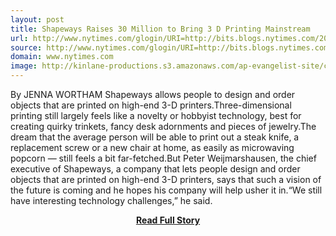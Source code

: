 ```yaml
---
layout: post
title: Shapeways Raises 30 Million to Bring 3 D Printing Mainstream
url: http://www.nytimes.com/glogin/URI=http://bits.blogs.nytimes.com/2013/04/23/shapeways-raises-30-million-to-bring-3-d-printing-mainstream/&OQ=_rQ3D0&OP=7c0ce450Q2FQ258c2Q2530_Q25Q24Q24Q24Q25U_Q3EnQ25mQ5DQ5E(
source: http://www.nytimes.com/glogin/URI=http://bits.blogs.nytimes.com/2013/04/23/shapeways-raises-30-million-to-bring-3-d-printing-mainstream/&OQ=_rQ3D0&OP=7c0ce450Q2FQ258c2Q2530_Q25Q24Q24Q24Q25U_Q3EnQ25mQ5DQ5E(
domain: www.nytimes.com
image: http://kinlane-productions.s3.amazonaws.com/ap-evangelist-site/curated/screenshots/7815_bits_blogs_nytimes_com.png
---
```


<p>By JENNA WORTHAM Shapeways allows people to design and order objects that are printed on high-end 3-D printers.Three-dimensional printing still largely feels like a novelty or hobbyist technology, best for creating quirky trinkets, fancy desk adornments and pieces of jewelry.The dream that the average person will be able to print out a steak knife, a replacement screw or a new chair at home, as easily as microwaving popcorn — still feels a bit far-fetched.But Peter Weijmarshausen, the chief executive of Shapeways, a company that lets people design and order objects that are printed on high-end 3-D printers, says that such a vision of the future is coming and he hopes his company will help usher it in.“We still have interesting technology challenges,” he said.</p>
<center><p><a href="http://www.nytimes.com/glogin/URI=http://bits.blogs.nytimes.com/2013/04/23/shapeways-raises-30-million-to-bring-3-d-printing-mainstream/&OQ=_rQ3D0&OP=7c0ce450Q2FQ258c2Q2530_Q25Q24Q24Q24Q25U_Q3EnQ25mQ5DQ5E(" style='padding:25px; font-sze:18px; font-weight: bold;'>Read Full Story</a></p></center>

